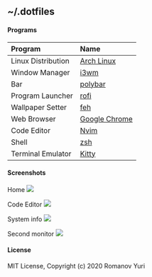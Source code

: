 ## ~/.dotfiles

#### Programs

| Program                             | Name                                                                     |
| :---                                | :---                                                                     |
| Linux Distribution                  | [Arch Linux](https://www.archlinux.org/)                                 |
| Window Manager                      | [i3wm](https://github.com/i3/i3)                                         |
| Bar                                 | [polybar](https://github.com/jaagr/polybar)                              |
| Program Launcher                    | [rofi](https://github.com/DaveDavenport/rofi)                            |
| Wallpaper Setter                    | [feh](https://github.com/derf/feh)                                       |
| Web Browser                         | [Google Chrome](https://www.google.com/intl/en_en/chrome/)               |
| Code Editor                         | [Nvim](https://neovim.io/)                                               |
| Shell                               | [zsh](https://www.zsh.org/)                                              |
| Terminal Emulator                   | [Kitty](https://sw.kovidgoyal.net/kitty/)                                |

#### Screenshots
Home
![](http://darteil-projects.ru/static/images/desktop/main.png)

Code Editor
![](http://darteil-projects.ru/static/images/desktop/code.png)

System info
![](http://darteil-projects.ru/static/images/desktop/sys.png)

Second monitor
![](http://darteil-projects.ru/static/images/desktop/secondary.png)

#### License

MIT License, Copyright (c) 2020 Romanov Yuri
